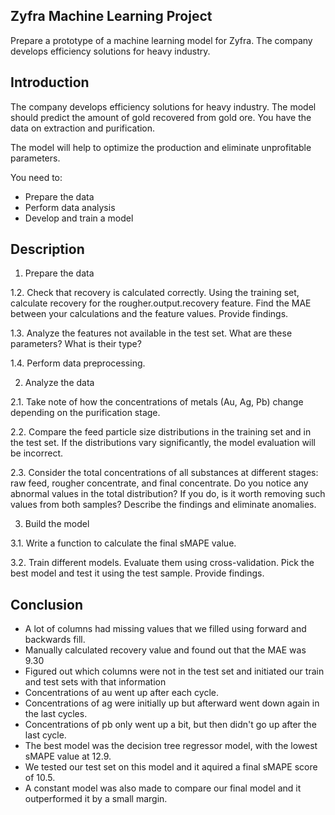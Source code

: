## Zyfra Machine Learning Project

Prepare a prototype of a machine learning model for Zyfra. The company develops efficiency solutions for heavy industry.

## Introduction
The company develops efficiency solutions for heavy industry.
The model should predict the amount of gold recovered from gold ore. You have the data on extraction and purification.

The model will help to optimize the production and eliminate unprofitable parameters.

You need to:

- Prepare the data
- Perform data analysis
- Develop and train a model

## Description

1. Prepare the data

1.2. Check that recovery is calculated correctly. Using the training set, calculate recovery for the rougher.output.recovery feature. Find the MAE between your calculations and the feature values. Provide findings.

1.3. Analyze the features not available in the test set. What are these parameters? What is their type?

1.4. Perform data preprocessing.

2. Analyze the data

2.1. Take note of how the concentrations of metals (Au, Ag, Pb) change depending on the purification stage.

2.2. Compare the feed particle size distributions in the training set and in the test set. If the distributions vary significantly, the model evaluation will be incorrect.

2.3. Consider the total concentrations of all substances at different stages: raw feed, rougher concentrate, and final concentrate. Do you notice any abnormal values in the total distribution? If you do, is it worth removing such values from both samples? Describe the findings and eliminate anomalies. 

3. Build the model

3.1. Write a function to calculate the final sMAPE value.

3.2. Train different models. Evaluate them using cross-validation. Pick the best model and test it using the test sample. Provide findings.

## Conclusion
- A lot of columns had missing values that we filled using forward and backwards fill.
- Manually calculated recovery value and found out that the MAE was 9.30
- Figured out which columns were not in the test set and initiated our train and test sets with that information
- Concentrations of au went up after each cycle.
- Concentrations of ag were initially up but afterward went down again in the last cycles.
- Concentrations of pb only went up a bit, but then didn't go up after the last cycle.
- The best model was the decision tree regressor model, with the lowest sMAPE value at 12.9. 
- We tested our test set on this model and it aquired a final sMAPE score of 10.5.
- A constant model was also made to compare our final model and it outperformed it by a small margin.
